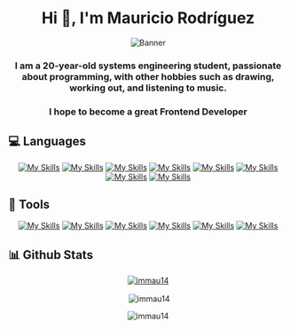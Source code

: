 <h1 align="center">Hi 👋, I'm Mauricio Rodríguez</h1>
<div align="center">
  
![Banner](https://files.catbox.moe/c57ysf.webp)
</div>

<h3 align="center">I am a 20-year-old systems engineering student, passionate about programming, with other hobbies such as drawing, working out, and listening to music.</h3>
<h3 align="center">I hope to become a great Frontend Developer</h3>

## 💻 Languages
<div align="center">

[![My Skills](https://skillicons.dev/icons?i=html&theme=dark)](https://skillicons.dev)  [![My Skills](https://skillicons.dev/icons?i=css&theme=dark)](https://skillicons.dev) [![My Skills](https://skillicons.dev/icons?i=js&theme=dark)](https://skillicons.dev) [![My Skills](https://skillicons.dev/icons?i=md&theme=dark)](https://skillicons.dev) [![My Skills](https://skillicons.dev/icons?i=mysql&theme=dark)](https://skillicons.dev) [![My Skills](https://skillicons.dev/icons?i=py&theme=dark)](https://skillicons.dev) [![My Skills](https://skillicons.dev/icons?i=php&theme=dark)](https://skillicons.dev) [![My Skills](https://skillicons.dev/icons?i=cpp&theme=dark)](https://skillicons.dev)
</div>

##  🔧 Tools
<div align="center">

[![My Skills](https://skillicons.dev/icons?i=au&theme=dark)](https://skillicons.dev) [![My Skills](https://skillicons.dev/icons?i=flask&theme=dark)](https://skillicons.dev) [![My Skills](https://skillicons.dev/icons?i=git&theme=dark)](https://skillicons.dev) [![My Skills](https://skillicons.dev/icons?i=ps&theme=dark)](https://skillicons.dev) [![My Skills](https://skillicons.dev/icons?i=react&theme=dark)](https://skillicons.dev) [![My Skills](https://skillicons.dev/icons?i=selenium&theme=dark)](https://skillicons.dev)
</div>

## 📊 Github Stats
<div align="center">
<p align="center"> <a href="https://github.com/ryo-ma/github-profile-trophy"><img src="https://github-profile-trophy.vercel.app/?username=immau14&theme=dracula&margin-w=15&margin-h=15&column=4" alt="immau14" /></a> </p>
<p>&nbsp;<img align="center" src="https://github-readme-stats.vercel.app/api?username=immau14&show_icons=true&theme=dracula&text_color=ffffff&locale=en" alt="immau14" /></p>
<p><img align="center" src="https://github-readme-stats.vercel.app/api/top-langs?username=immau14&show_icons=true&theme=dracula&text_color=ffffff&locale=en&layout=compact" alt="immau14" /></p>
</div>
